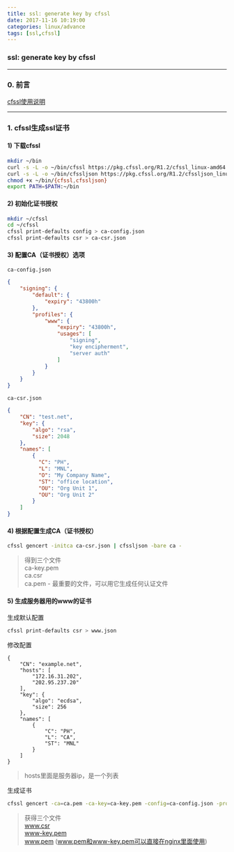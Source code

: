 ```yaml
---
title: ssl: generate key by cfssl
date: 2017-11-16 10:19:00
categories: linux/advance
tags: [ssl,cfssl]
---
```

### ssl: generate key by cfssl

---

### 0. 前言
[cfssl使用说明](https://github.com/coreos/docs/blob/master/os/generate-self-signed-certificates.md)

---

### 1. cfssl生成ssl证书
#### 1) 下载cfssl
``` bash
mkdir ~/bin
curl -s -L -o ~/bin/cfssl https://pkg.cfssl.org/R1.2/cfssl_linux-amd64
curl -s -L -o ~/bin/cfssljson https://pkg.cfssl.org/R1.2/cfssljson_linux-amd64
chmod +x ~/bin/{cfssl,cfssljson}
export PATH=$PATH:~/bin
```
#### 2) 初始化证书授权
``` bash
mkdir ~/cfssl
cd ~/cfssl
cfssl print-defaults config > ca-config.json
cfssl print-defaults csr > ca-csr.json
```
#### 3) 配置CA（证书授权）选项
`ca-config.json`
``` json
{
    "signing": {
        "default": {
            "expiry": "43800h"
        },
        "profiles": {
            "www": {
                "expiry": "43800h",
                "usages": [
                    "signing",
                    "key encipherment",
                    "server auth"
                ]
            }
        }
    }
}

```
`ca-csr.json`
``` json
{
    "CN": "test.net",
    "key": {
        "algo": "rsa",
        "size": 2048
    },
    "names": [
        {
          "C": "PH",
          "L": "MNL",
          "O": "My Company Name",
          "ST": "office location",
          "OU": "Org Unit 1",
          "OU": "Org Unit 2"
        }
    ]
}
```
#### 4) 根据配置生成CA（证书授权）
``` bash
cfssl gencert -initca ca-csr.json | cfssljson -bare ca -
```
> 得到三个文件  
ca-key.pem  
ca.csr  
ca.pem - 最重要的文件，可以用它生成任何认证文件  

#### 5) 生成服务器用的www的证书
生成默认配置
``` bash
cfssl print-defaults csr > www.json
```
修改配置
```
{
    "CN": "example.net",
    "hosts": [
        "172.16.31.202",
        "202.95.237.20"
    ],
    "key": {
        "algo": "ecdsa",
        "size": 256
    },
    "names": [
        {
            "C": "PH",
            "L": "CA",
            "ST": "MNL"
        }
    ]
}
```
> hosts里面是服务器ip，是一个列表

生成证书
``` bash
cfssl gencert -ca=ca.pem -ca-key=ca-key.pem -config=ca-config.json -profile=www www.json | cfssljson -bare www
```
> 获得三个文件  
www.csr  
www-key.pem  
www.pem
(www.pem和www-key.pem可以直接在nginx里面使用)
